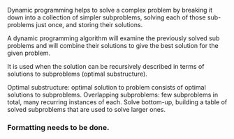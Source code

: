 
Dynamic programming helps to solve a complex problem by breaking it down into a collection of simpler subproblems, solving each of those sub-problems just once, and storing their solutions.

A dynamic programming algorithm will examine the previously solved sub problems and will combine their solutions to give the best solution for the given problem.

It is used when the solution can be recursively described in terms of solutions to subproblems (optimal substructure).

Optimal substructure: optimal solution to problem consists of optimal solutions to subproblems.
Overlapping subproblems: few subproblems in total, many recurring instances of each.
Solve bottom-up, building a table of solved subproblems that are used to solve larger ones.

### Formatting needs to be done. 
